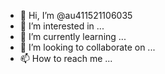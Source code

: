- 👋 Hi, I’m @au411521106035
- 👀 I’m interested in ...
- 🌱 I’m currently learning ...
- 💞️ I’m looking to collaborate on ...
- 📫 How to reach me ...

<!---
au411521106035/au411521106035 is a ✨ special ✨ repository because its `README.md` (this file) appears on your GitHub profile.
You can click the Preview link to take a look at your changes.
--->


